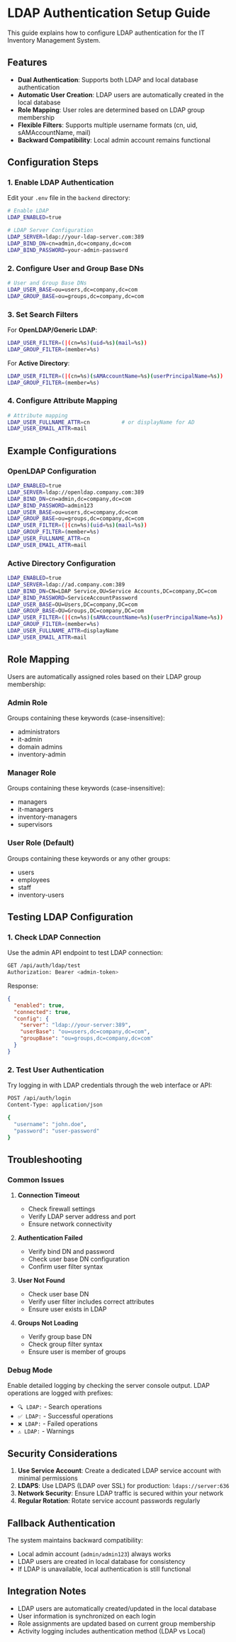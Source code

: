 # LDAP Authentication Setup Guide

This guide explains how to configure LDAP authentication for the IT Inventory Management System.

## Features

- **Dual Authentication**: Supports both LDAP and local database authentication
- **Automatic User Creation**: LDAP users are automatically created in the local database
- **Role Mapping**: User roles are determined based on LDAP group membership
- **Flexible Filters**: Supports multiple username formats (cn, uid, sAMAccountName, mail)
- **Backward Compatibility**: Local admin account remains functional

## Configuration Steps

### 1. Enable LDAP Authentication

Edit your `.env` file in the `backend` directory:

```bash
# Enable LDAP
LDAP_ENABLED=true

# LDAP Server Configuration
LDAP_SERVER=ldap://your-ldap-server.com:389
LDAP_BIND_DN=cn=admin,dc=company,dc=com
LDAP_BIND_PASSWORD=your-admin-password
```

### 2. Configure User and Group Base DNs

```bash
# User and Group Base DNs
LDAP_USER_BASE=ou=users,dc=company,dc=com
LDAP_GROUP_BASE=ou=groups,dc=company,dc=com
```

### 3. Set Search Filters

For **OpenLDAP/Generic LDAP**:
```bash
LDAP_USER_FILTER=(|(cn=%s)(uid=%s)(mail=%s))
LDAP_GROUP_FILTER=(member=%s)
```

For **Active Directory**:
```bash
LDAP_USER_FILTER=(|(cn=%s)(sAMAccountName=%s)(userPrincipalName=%s))
LDAP_GROUP_FILTER=(member=%s)
```

### 4. Configure Attribute Mapping

```bash
# Attribute mapping
LDAP_USER_FULLNAME_ATTR=cn          # or displayName for AD
LDAP_USER_EMAIL_ATTR=mail
```

## Example Configurations

### OpenLDAP Configuration

```bash
LDAP_ENABLED=true
LDAP_SERVER=ldap://openldap.company.com:389
LDAP_BIND_DN=cn=admin,dc=company,dc=com
LDAP_BIND_PASSWORD=admin123
LDAP_USER_BASE=ou=users,dc=company,dc=com
LDAP_GROUP_BASE=ou=groups,dc=company,dc=com
LDAP_USER_FILTER=(|(cn=%s)(uid=%s)(mail=%s))
LDAP_GROUP_FILTER=(member=%s)
LDAP_USER_FULLNAME_ATTR=cn
LDAP_USER_EMAIL_ATTR=mail
```

### Active Directory Configuration

```bash
LDAP_ENABLED=true
LDAP_SERVER=ldap://ad.company.com:389
LDAP_BIND_DN=CN=LDAP Service,OU=Service Accounts,DC=company,DC=com
LDAP_BIND_PASSWORD=ServiceAccountPassword
LDAP_USER_BASE=OU=Users,DC=company,DC=com
LDAP_GROUP_BASE=OU=Groups,DC=company,DC=com
LDAP_USER_FILTER=(|(cn=%s)(sAMAccountName=%s)(userPrincipalName=%s))
LDAP_GROUP_FILTER=(member=%s)
LDAP_USER_FULLNAME_ATTR=displayName
LDAP_USER_EMAIL_ATTR=mail
```

## Role Mapping

Users are automatically assigned roles based on their LDAP group membership:

### Admin Role
Groups containing these keywords (case-insensitive):
- administrators
- it-admin
- domain admins
- inventory-admin

### Manager Role
Groups containing these keywords (case-insensitive):
- managers
- it-managers
- inventory-managers
- supervisors

### User Role (Default)
Groups containing these keywords or any other groups:
- users
- employees
- staff
- inventory-users

## Testing LDAP Configuration

### 1. Check LDAP Connection

Use the admin API endpoint to test LDAP connection:

```bash
GET /api/auth/ldap/test
Authorization: Bearer <admin-token>
```

Response:
```json
{
  "enabled": true,
  "connected": true,
  "config": {
    "server": "ldap://your-server:389",
    "userBase": "ou=users,dc=company,dc=com",
    "groupBase": "ou=groups,dc=company,dc=com"
  }
}
```

### 2. Test User Authentication

Try logging in with LDAP credentials through the web interface or API:

```bash
POST /api/auth/login
Content-Type: application/json

{
  "username": "john.doe",
  "password": "user-password"
}
```

## Troubleshooting

### Common Issues

1. **Connection Timeout**
   - Check firewall settings
   - Verify LDAP server address and port
   - Ensure network connectivity

2. **Authentication Failed**
   - Verify bind DN and password
   - Check user base DN configuration
   - Confirm user filter syntax

3. **User Not Found**
   - Check user base DN
   - Verify user filter includes correct attributes
   - Ensure user exists in LDAP

4. **Groups Not Loading**
   - Verify group base DN
   - Check group filter syntax
   - Ensure user is member of groups

### Debug Mode

Enable detailed logging by checking the server console output. LDAP operations are logged with prefixes:
- `🔍 LDAP:` - Search operations
- `✅ LDAP:` - Successful operations
- `❌ LDAP:` - Failed operations
- `⚠️ LDAP:` - Warnings

## Security Considerations

1. **Use Service Account**: Create a dedicated LDAP service account with minimal permissions
2. **LDAPS**: Use LDAPS (LDAP over SSL) for production: `ldaps://server:636`
3. **Network Security**: Ensure LDAP traffic is secured within your network
4. **Regular Rotation**: Rotate service account passwords regularly

## Fallback Authentication

The system maintains backward compatibility:
- Local admin account (`admin/admin123`) always works
- LDAP users are created in local database for consistency
- If LDAP is unavailable, local authentication is still functional

## Integration Notes

- LDAP users are automatically created/updated in the local database
- User information is synchronized on each login
- Role assignments are updated based on current group membership
- Activity logging includes authentication method (LDAP vs Local)